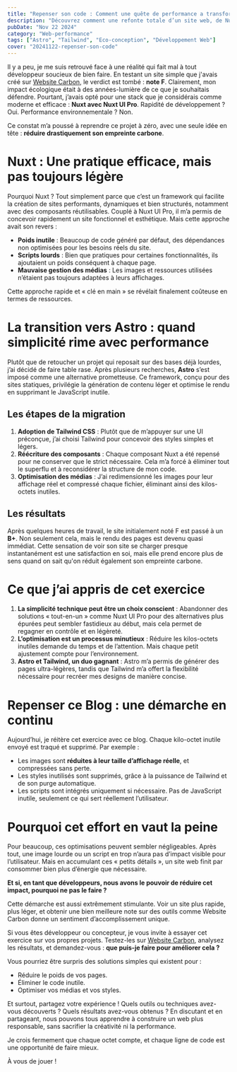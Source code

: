 ```yaml
---
title: "Repenser son code : Comment une quête de performance a transformé ma vision du web"
description: "Découvrez comment une refonte totale d’un site web, de Nuxt à Astro, a permis d’améliorer son impact carbone et sa performance."
pubDate: "Nov 22 2024"
category: "Web-performance"
tags: ["Astro", "Tailwind", "Eco-conception", "Développement Web"]
cover: "20241122-repenser-son-code"
---
```


Il y a peu, je me suis retrouvé face à une réalité qui fait mal à tout développeur soucieux de bien faire. En testant un site simple que j'avais créé sur [Website Carbon](https://www.websitecarbon.com/), le verdict est tombé : **note F**. Clairement, mon impact écologique était à des années-lumière de ce que je souhaitais défendre. Pourtant, j’avais opté pour une stack que je considérais comme moderne et efficace : **Nuxt avec Nuxt UI Pro**. Rapidité de développement ? Oui. Performance environnementale ? Non.

Ce constat m’a poussé à reprendre ce projet à zéro, avec une seule idée en tête : **réduire drastiquement son empreinte carbone**.

# Nuxt : Une pratique efficace, mais pas toujours légère

Pourquoi Nuxt ? Tout simplement parce que c’est un framework qui facilite la création de sites performants, dynamiques et bien structurés, notamment avec des composants réutilisables. Couplé à Nuxt UI Pro, il m’a permis de concevoir rapidement un site fonctionnel et esthétique. Mais cette approche avait son revers :

- **Poids inutile** : Beaucoup de code généré par défaut, des dépendances non optimisées pour les besoins réels du site.
- **Scripts lourds** : Bien que pratiques pour certaines fonctionnalités, ils ajoutaient un poids conséquent à chaque page.
- **Mauvaise gestion des médias** : Les images et ressources utilisées n’étaient pas toujours adaptées à leurs affichages.

Cette approche rapide et « clé en main » se révélait finalement coûteuse en termes de ressources.

# La transition vers Astro : quand simplicité rime avec performance

Plutôt que de retoucher un projet qui reposait sur des bases déjà lourdes, j’ai décidé de faire table rase. Après plusieurs recherches, **Astro** s’est imposé comme une alternative prometteuse. Ce framework, conçu pour des sites statiques, privilégie la génération de contenu léger et optimise le rendu en supprimant le JavaScript inutile.

## Les étapes de la migration

1. **Adoption de Tailwind CSS** : Plutôt que de m’appuyer sur une UI préconçue, j’ai choisi Tailwind pour concevoir des styles simples et légers.
2. **Réécriture des composants** : Chaque composant Nuxt a été repensé pour ne conserver que le strict nécessaire. Cela m’a forcé à éliminer tout le superflu et à reconsidérer la structure de mon code.
3. **Optimisation des médias** : J’ai redimensionné les images pour leur affichage réel et compressé chaque fichier, éliminant ainsi des kilos-octets inutiles.

## Les résultats

Après quelques heures de travail, le site initialement noté F est passé à un **B+**. Non seulement cela, mais le rendu des pages est devenu quasi immédiat. Cette sensation de voir son site se charger presque instantanément est une satisfaction en soi, mais elle prend encore plus de sens quand on sait qu'on réduit également son empreinte carbone.

# Ce que j’ai appris de cet exercice

1. **La simplicité technique peut être un choix conscient** : Abandonner des solutions « tout-en-un » comme Nuxt UI Pro pour des alternatives plus épurées peut sembler fastidieux au début, mais cela permet de regagner en contrôle et en légèreté.
2. **L’optimisation est un processus minutieux** : Réduire les kilos-octets inutiles demande du temps et de l’attention. Mais chaque petit ajustement compte pour l’environnement.
3. **Astro et Tailwind, un duo gagnant** : Astro m’a permis de générer des pages ultra-légères, tandis que Tailwind m’a offert la flexibilité nécessaire pour recréer mes designs de manière concise.

# Repenser ce Blog : une démarche en continu

Aujourd’hui, je réitère cet exercice avec ce blog. Chaque kilo-octet inutile envoyé est traqué et supprimé. Par exemple :

- Les images sont **réduites à leur taille d’affichage réelle**, et compressées sans perte.
- Les styles inutilisés sont supprimés, grâce à la puissance de Tailwind et de son purge automatique.
- Les scripts sont intégrés uniquement si nécessaire. Pas de JavaScript inutile, seulement ce qui sert réellement l’utilisateur.

# Pourquoi cet effort en vaut la peine

Pour beaucoup, ces optimisations peuvent sembler négligeables. Après tout, une image lourde ou un script en trop n’aura pas d’impact visible pour l’utilisateur. Mais en accumulant ces « petits détails », un site web finit par consommer bien plus d’énergie que nécessaire.

**Et si, en tant que développeurs, nous avons le pouvoir de réduire cet impact, pourquoi ne pas le faire ?**

Cette démarche est aussi extrêmement stimulante. Voir un site plus rapide, plus léger, et obtenir une bien meilleure note sur des outils comme Website Carbon donne un sentiment d’accomplissement unique.

Si vous êtes développeur ou concepteur, je vous invite à essayer cet exercice sur vos propres projets. Testez-les sur [Website Carbon](https://www.websitecarbon.com/), analysez les résultats, et demandez-vous : **que puis-je faire pour améliorer cela ?**

Vous pourriez être surpris des solutions simples qui existent pour :

- Réduire le poids de vos pages.
- Éliminer le code inutile.
- Optimiser vos médias et vos styles.

Et surtout, partagez votre expérience ! Quels outils ou techniques avez-vous découverts ? Quels résultats avez-vous obtenus ? En discutant et en partageant, nous pouvons tous apprendre à construire un web plus responsable, sans sacrifier la créativité ni la performance.

Je crois fermement que chaque octet compte, et chaque ligne de code est une opportunité de faire mieux.

À vous de jouer !
